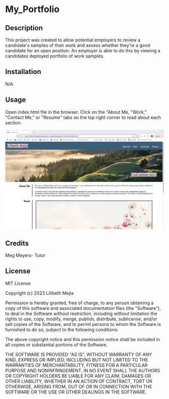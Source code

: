 # My_Portfolio

## Description
This project was created to allow potential employers to review a candidate's samples of their work and assess whether they're a good candidate for an open position. An employer is able to do this by viewing a candidates deployed portfolio of work samples. 

## Installation
N/A

## Usage
Open index.html file in the browser. Click on the "About Me, "Work," "Contact Me," or "Resume" tabs on the top right corner to read about each section.

![alt text](./assets/images/screenshot-2.png)

## Credits
Meg Meyers- Tutor

## License
MIT License

Copyright (c) 2023 Lilibeth Mejia

Permission is hereby granted, free of charge, to any person obtaining a copy
of this software and associated documentation files (the "Software"), to deal
in the Software without restriction, including without limitation the rights
to use, copy, modify, merge, publish, distribute, sublicense, and/or sell
copies of the Software, and to permit persons to whom the Software is
furnished to do so, subject to the following conditions:

The above copyright notice and this permission notice shall be included in all
copies or substantial portions of the Software.

THE SOFTWARE IS PROVIDED "AS IS", WITHOUT WARRANTY OF ANY KIND, EXPRESS OR
IMPLIED, INCLUDING BUT NOT LIMITED TO THE WARRANTIES OF MERCHANTABILITY,
FITNESS FOR A PARTICULAR PURPOSE AND NONINFRINGEMENT. IN NO EVENT SHALL THE
AUTHORS OR COPYRIGHT HOLDERS BE LIABLE FOR ANY CLAIM, DAMAGES OR OTHER
LIABILITY, WHETHER IN AN ACTION OF CONTRACT, TORT OR OTHERWISE, ARISING FROM,
OUT OF OR IN CONNECTION WITH THE SOFTWARE OR THE USE OR OTHER DEALINGS IN THE
SOFTWARE.


